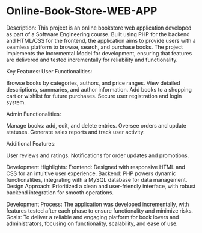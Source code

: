 # Online-Book-Store-WEB-APP
Description:
This project is an online bookstore web application developed as part of a Software Engineering course. Built using PHP for the backend and HTML/CSS for the frontend, the application aims to provide users with a seamless platform to browse, search, and purchase books. The project implements the Incremental Model for development, ensuring that features are delivered and tested incrementally for reliability and functionality.

Key Features:
User Functionalities:

Browse books by categories, authors, and price ranges.
View detailed descriptions, summaries, and author information.
Add books to a shopping cart or wishlist for future purchases.
Secure user registration and login system.

Admin Functionalities:

Manage books: add, edit, and delete entries.
Oversee orders and update statuses.
Generate sales reports and track user activity.

Additional Features:

User reviews and ratings.
Notifications for order updates and promotions.

Development Highlights:
Frontend: Designed with responsive HTML and CSS for an intuitive user experience.
Backend: PHP powers dynamic functionalities, integrating with a MySQL database for data management.
Design Approach: Prioritized a clean and user-friendly interface, with robust backend integration for smooth operations.

Development Process: The application was developed incrementally, with features tested after each phase to ensure functionality and minimize risks.
Goals:
To deliver a reliable and engaging platform for book lovers and administrators, focusing on functionality, scalability, and ease of use.
